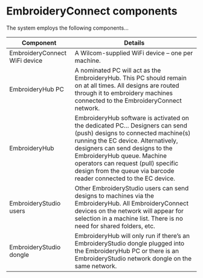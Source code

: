 # EmbroideryConnect components

The system employs the following components…

| Component                     | Details                                                                                                                                                                                                                                                                                                                            |
| ----------------------------- | ---------------------------------------------------------------------------------------------------------------------------------------------------------------------------------------------------------------------------------------------------------------------------------------------------------------------------------- |
| EmbroideryConnect WiFi device | A Wilcom-supplied WiFi device – one per machine.                                                                                                                                                                                                                                                                                   |
| EmbroideryHub PC              | A nominated PC will act as the EmbroideryHub. This PC should remain on at all times. All designs are routed through it to embroidery machines connected to the EmbroideryConnect network.                                                                                                                                          |
| EmbroideryHub                 | EmbroideryHub software is activated on the dedicated PC… Designers can send (push) designs to connected machine(s) running the EC device. Alternatively, designers can send designs to the EmbroideryHub queue. Machine operators can request (pull) specific design from the queue via barcode reader connected to the EC device. |
| EmbroideryStudio users        | Other EmbroideryStudio users can send designs to machines via the EmbroideryHub. All EmbroideryConnect devices on the network will appear for selection in a machine list. There is no need for shared folders, etc.                                                                                                               |
| EmbroideryStudio dongle       | EmbroideryHub will only run if there’s an EmbroideryStudio dongle plugged into the EmbroideryHub PC or there is an EmbroideryStudio network dongle on the same network.                                                                                                                                                            |

